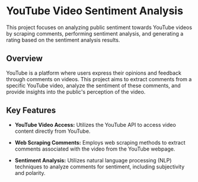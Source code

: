 # YouTube Video Sentiment Analysis

This project focuses on analyzing public sentiment towards YouTube videos by scraping comments, performing sentiment analysis, and generating a rating based on the sentiment analysis results.

## Overview

YouTube is a platform where users express their opinions and feedback through comments on videos. This project aims to extract comments from a specific YouTube video, analyze the sentiment of these comments, and provide insights into the public's perception of the video.

## Key Features

- **YouTube Video Access:** Utilizes the YouTube API to access video content directly from YouTube.
  
- **Web Scraping Comments:** Employs web scraping methods to extract comments associated with the video from the YouTube webpage.
  
- **Sentiment Analysis:** Utilizes natural language processing (NLP) techniques to analyze comments for sentiment, including subjectivity and polarity.
